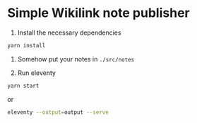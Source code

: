 # Simple Wikilink note publisher

1. Install the necessary dependencies

```sh
yarn install
```

1. Somehow put your notes in `./src/notes`

1. Run eleventy

```sh
yarn start
```

or

```sh
eleventy --output=output --serve
```
